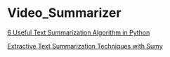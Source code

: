 # Video_Summarizer


[6 Useful Text Summarization Algorithm in Python](https://medium.com/@sarowar.saurav10/6-useful-text-summarization-algorithm-in-python-dfc8a9d33074)

[Extractive Text Summarization Techniques with Sumy](https://medium.com/@ondenyi.eric/extractive-text-summarization-techniques-with-sumy-3d3b127a0a32)
